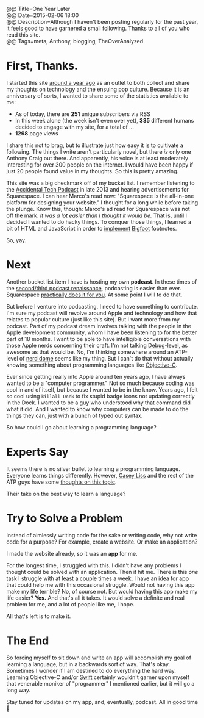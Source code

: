 @@ Title=One Year Later  
@@ Date=2015-02-06 18:00  
@@ Description=Although I haven't been posting regularly for the past year, it feels good to have garnered a small following. Thanks to all of you who read this site.  
@@ Tags=meta, Anthony, blogging, TheOverAnalyzed    

# First, Thanks.

I started this site [around a year ago][theoveranalyzed] as an outlet to both collect and share my thoughts on technology and the ensuing pop culture. Because it is an anniversary of sorts, I wanted to share some of the statistics available to me:

* As of today, there are **251** unique subscribers via RSS
* In this week alone (the week isn't even over yet), **335** different humans decided to engage with my site, for a total of ...
* **1298** page views

I share this not to brag, but to illustrate just how easy it is to cultivate a following. The things I write aren't particularly novel, but there *is* only one Anthony Craig out there. And apparently, his voice is at least moderately interesting for over 300 people on the internet. I would have been happy if just 20 people found value in my thoughts. So this is pretty amazing.

This site was a big checkmark off of my bucket list. I remember listening to the [Accidental Tech Podcast][atp] in late 2013 and hearing advertisements for Squarespace. I can hear Marco's read now: "Squarespace is the all-in-one platform for designing your website." I thought for a long while before taking the plunge. Know this, though: Marco's ad read for Squarespace was not off the mark. *It was a lot easier than I thought it would be.* That is, until I decided I wanted to do hacky things. To conquer those things, I learned a bit of HTML and JavaScript in order to [implement][http:] [Bigfoot][bigfootjs] footnotes. 

So, yay.

# Next

Another bucket list item I have is hosting my own **podcast**. In these times of the [second/third podcast renaissance][theoveranalyzed 2], podcasting is easier than ever. Squarespace [practically does it for you][squarespace]. At some point I will to do that.

But before I venture into podcasting, I need to have something to contribute. I'm sure my podcast will revolve around Apple and technology and how that relates to popular culture (just like this site). But I want more from my podcast. Part of my podcast dream involves talking with the people in the Apple development community, whom I have been listening to for the better part of 18 months.
I want to be able to have intelligible conversations with those Apple nerds concerning their craft. I'm not talking [Debug][imore]-level, as awesome as that would be. No, I'm thinking somewhere around an ATP-level of [nerd dome][urbandictionary] seems like my thing. But I can't do that without actually knowing something about programming languages like [Objective-C][wikipedia]. 

Ever since getting really into Apple around ten years ago, I have always wanted to be a "computer programmer." Not so much because coding was cool in and of itself, but because I wanted to be in the know. Years ago, I felt so cool using `killall Dock` to fix stupid badge icons not updating correctly in the Dock. I wanted to be a guy who understood why that command did what it did. And I wanted to know why computers can be made to do the things they can, just with a bunch of typed out syntax. 

So how could I go about learning a programming language? 

# Experts Say

It seems there is no silver bullet to learning a programming language. Everyone learns things differently. However,  [Casey Liss][caseyliss] and the rest of the ATP guys have some [thoughts on this topic][atp 2]. 

Their take on the best way to learn a language? 

# Try to Solve a Problem

Instead of aimlessly writing code for the sake or writing code, why not write code for a purpose? For example, create a website. Or make an application?

I made the website already, so it was an **app** for me. 

For the longest time, I struggled with this. I didn't have any problems I thought could be solved with an application. Then it hit me. There is this *one* task I struggle with at least a couple times a week. I have an idea for app that could help me with this occasional struggle. Would not having this app make my life terrible? No, of course not. But would having this app make my life easier? **Yes.** And that's all it takes. It would solve a definite and real problem for me, and a lot of people like me, I hope. 

All that's left is to make it. 

# The End

So forcing myself to sit down and write an app will accomplish my goal of learning a language, but in a backwards sort of way. That's okay. Sometimes I wonder if I am destined to do everything the hard way. Learning Objective-C and/or [Swift][wikipedia 2] certainly wouldn't garner upon myself that venerable moniker of "programmer" I mentioned earlier, but it will go a long way. 

Stay tuned for updates on my app, and, eventually, podcast. All in good time 🐺

[atp]: http://atp.fm
[atp 2]: http://atp.fm/episodes/102
[bigfootjs]: http://www.bigfootjs.com
[caseyliss]: http://www.caseyliss.com/2014/6/9/how-do-i-start-programming
[http:]: http:///2015/1/31/bigfoot-footnotes-in-squarespace
[imore]: http://www.imore.com/debug
[squarespace]: http://help.squarespace.com/guides/podcasting-with-squarespace
[theoveranalyzed]: /2014/2/2/first-post-ever
[theoveranalyzed 2]: /2014/12/23/serial
[urbandictionary]: http://www.urbandictionary.com/define.php?term=nerd+dome&defid=1935462
[wikipedia]: https://en.wikipedia.org/wiki/Objective-C
[wikipedia 2]: https://en.wikipedia.org/wiki/Swift_(programming_language)